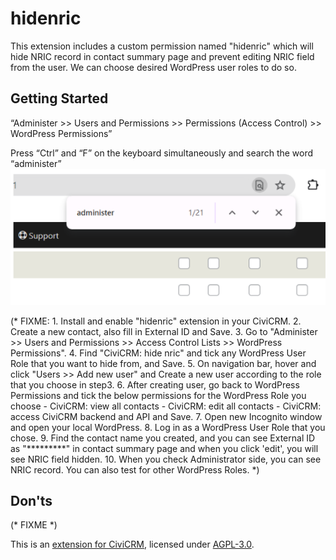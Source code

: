 # hidenric

This extension includes a custom permission named "hidenric" which will hide NRIC record in contact summary page and prevent editing NRIC field from the user. We can choose desired WordPress user roles to do so. 

## Getting Started

“Administer >> Users and Permissions >> Permissions (Access Control) >> WordPress Permissions”

Press “Ctrl” and “F” on the keyboard simultaneously and search the word “administer”
![Alt text](images/image3.png)

(* FIXME: 
    1. Install and enable "hidenric" extension in your CiviCRM.
    2. Create a new contact, also fill in External ID and Save.
    3. Go to "Administer >> Users and Permissions >> Access Control Lists >> WordPress Permissions".
    4. Find "CiviCRM: hide nric" and tick any WordPress User Role that you want to hide from, and Save.
    5. On navigation bar, hover and click "Users >> Add new user" and Create a new user according to the role that you choose in step3.
    6. After creating user, go back to WordPress Permissions and tick the below permissions for the WordPress Role you choose
        - CiviCRM: view all contacts
        - CiviCRM: edit all contacts
        - CiviCRM: access CiviCRM backend and API
        and Save.
    7. Open new Incognito window and open your local WordPress.
    8. Log in as a WordPress User Role that you chose.
    9. Find the contact name you created, and you can see External ID as "*********" in contact summary page and when you click 'edit', you will  see NRIC field hidden.
    10. When you check Administrator side, you can see NRIC record. You can also test for other WordPress Roles.
 *)

## Don'ts

(* FIXME *)

This is an [extension for CiviCRM](https://docs.civicrm.org/sysadmin/en/latest/customize/extensions/), licensed under [AGPL-3.0](LICENSE.txt).